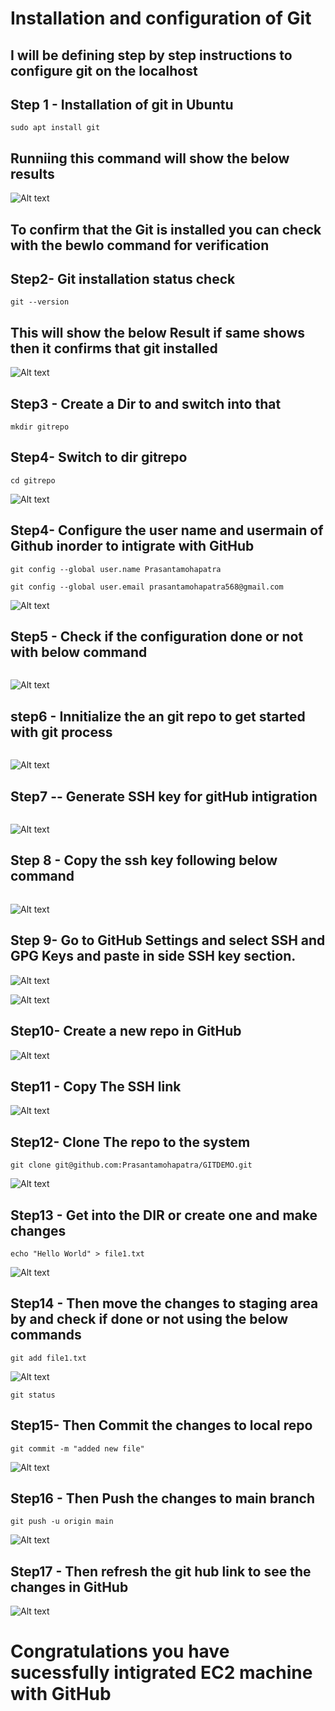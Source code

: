 # Installation and configuration of Git 

## I will be defining step by step instructions to configure git on the localhost

## Step 1 - Installation of git in Ubuntu 
```
sudo apt install git
```
## Runniing this command will show the below results 
![Alt text](image.png)

## To confirm that the Git is installed you can check with the bewlo command for verification
## Step2- Git installation status check
```
git --version
```
## This will show the below Result if same shows then it confirms that git installed

![Alt text](image-1.png)

## Step3 - Create a Dir to and switch into that 

```
mkdir gitrepo
```

## Step4- Switch to dir gitrepo
```
cd gitrepo
```
![Alt text](image-2.png)
## Step4- Configure the user name and usermain of Github inorder to intigrate with GitHub

```
git config --global user.name Prasantamohapatra
```
```
git config --global user.email prasantamohapatra568@gmail.com
```
![Alt text](image-3.png)

## Step5 - Check if the configuration done or not with below command
```git config --list
```
![Alt text](image-4.png)

## step6 - Innitialize the an git  repo to get started with git process
```git init
```
![Alt text](image-5.png)


## Step7 -- Generate SSH key for gitHub intigration

```ssh-keygen
```

![Alt text](image-6.png)

## Step 8 - Copy the ssh key following below command

```cat/home/ubuntu/.ssh/id_rsa.pub 
```
![Alt text](image-1.png)
## Step 9- Go to GitHub Settings and select SSH and GPG Keys and paste in side SSH key section.

![Alt text](image-2.png)

![Alt text](image-3.png)

## Step10- Create a new repo in GitHub

![Alt text](image-6.png)

## Step11 - Copy The SSH link 

![Alt text](image-5.png)
## Step12- Clone The repo to  the system

```
git clone git@github.com:Prasantamohapatra/GITDEMO.git
```
![Alt text](image-7.png)

## Step13 - Get into the DIR or create one and make changes 
```
echo "Hello World" > file1.txt
```
![Alt text](image-8.png)

## Step14 - Then move the changes to staging area by and check if done or not using the below commands

```
git add file1.txt
```


![Alt text](image-9.png)

```
git status
```

## Step15- Then Commit the changes to local repo 
```
git commit -m "added new file"
```
![Alt text](image-10.png)

## Step16 - Then Push the changes to main branch 

```
git push -u origin main
```

![Alt text](image-11.png)

## Step17 - Then refresh the git hub link to see the  changes in GitHub 

![Alt text](image-12.png)

# Congratulations you have sucessfully intigrated EC2 machine with GitHub